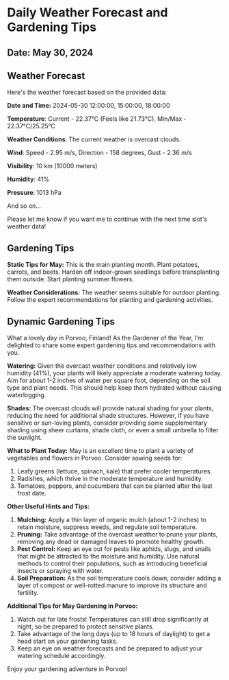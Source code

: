 # Daily Weather Forecast and Gardening Tips
## Date: May 30, 2024

## Weather Forecast
Here's the weather forecast based on the provided data:

**Date and Time:** 2024-05-30 12:00:00, 15:00:00, 18:00:00

**Temperature**: Current - 22.37°C (Feels like 21.73°C), Min/Max - 22.37°C/25.25°C

**Weather Conditions**: The current weather is overcast clouds.

**Wind**: Speed - 2.95 m/s, Direction - 158 degrees, Gust - 2.36 m/s

**Visibility**: 10 km (10000 meters)

**Humidity**: 41%

**Pressure**: 1013 hPa

And so on...

Please let me know if you want me to continue with the next time slot's weather data!
## Gardening Tips
**Static Tips for May:**
This is the main planting month. Plant potatoes, carrots, and beets. Harden off indoor-grown seedlings before transplanting them outside. Start planting summer flowers.

**Weather Considerations:**
The weather seems suitable for outdoor planting. Follow the expert recommendations for planting and gardening activities.
## Dynamic Gardening Tips
What a lovely day in Porvoo, Finland! As the Gardener of the Year, I'm delighted to share some expert gardening tips and recommendations with you.

**Watering:**
Given the overcast weather conditions and relatively low humidity (41%), your plants will likely appreciate a moderate watering today. Aim for about 1-2 inches of water per square foot, depending on the soil type and plant needs. This should help keep them hydrated without causing waterlogging.

**Shades:**
The overcast clouds will provide natural shading for your plants, reducing the need for additional shade structures. However, if you have sensitive or sun-loving plants, consider providing some supplementary shading using sheer curtains, shade cloth, or even a small umbrella to filter the sunlight.

**What to Plant Today:**
May is an excellent time to plant a variety of vegetables and flowers in Porvoo. Consider sowing seeds for:

1. Leafy greens (lettuce, spinach, kale) that prefer cooler temperatures.
2. Radishes, which thrive in the moderate temperature and humidity.
3. Tomatoes, peppers, and cucumbers that can be planted after the last frost date.

**Other Useful Hints and Tips:**

1. **Mulching:** Apply a thin layer of organic mulch (about 1-2 inches) to retain moisture, suppress weeds, and regulate soil temperature.
2. **Pruning:** Take advantage of the overcast weather to prune your plants, removing any dead or damaged leaves to promote healthy growth.
3. **Pest Control:** Keep an eye out for pests like aphids, slugs, and snails that might be attracted to the moisture and humidity. Use natural methods to control their populations, such as introducing beneficial insects or spraying with water.
4. **Soil Preparation:** As the soil temperature cools down, consider adding a layer of compost or well-rotted manure to improve its structure and fertility.

**Additional Tips for May Gardening in Porvoo:**

1. Watch out for late frosts! Temperatures can still drop significantly at night, so be prepared to protect sensitive plants.
2. Take advantage of the long days (up to 18 hours of daylight) to get a head start on your gardening tasks.
3. Keep an eye on weather forecasts and be prepared to adjust your watering schedule accordingly.

Enjoy your gardening adventure in Porvoo!